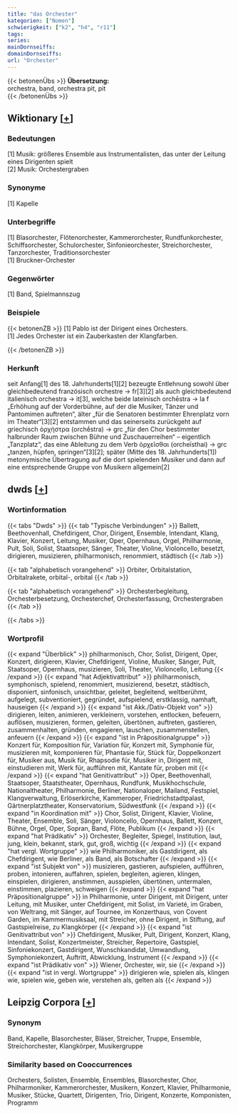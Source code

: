 ```yaml
---
title: "das Orchester"
kategorien: ["Nomen"]
schwierigkeit: ["k2", "h4", "r11"]
tags:
series:
mainDornseiffs:
domainDornseiffs:
url: "Orchester"
---
```


{{< betonenÜbs >}}
**Übersetzung:**  
orchestra, band, orchestra pit, pit  
{{< /betonenÜbs >}}

## Wiktionary [[+](https://de.wiktionary.org/wiki/Orchester)]

### Bedeutungen
[1] Musik:  größeres Ensemble aus Instrumentalisten, das unter der Leitung eines Dirigenten spielt  
[2] Musik: Orchestergraben  

### Synonyme
[1] Kapelle  

### Unterbegriffe
[1] Blasorchester, Flötenorchester, Kammerorchester, Rundfunkorchester, Schiffsorchester, Schulorchester, Sinfonieorchester, Streichorchester, Tanzorchester, Traditionsorchester  
[1] Bruckner-Orchester  

### Gegenwörter
[1] Band, Spielmannszug  

### Beispiele
{{< betonenZB >}}
[1] Pablo ist der Dirigent eines Orchesters.  
[1] Jedes Orchester ist ein Zauberkasten der Klangfarben.  

{{< /betonenZB >}}
### Herkunft
seit Anfang[1] des 18. Jahrhunderts[1][2] bezeugte Entlehnung sowohl über gleichbedeutend französisch orchestre → fr[3][2] als auch gleichbedeutend italienisch orchestra → it[3], welche  beide lateinisch orchēstra → la f „Erhöhung auf der Vorderbühne, auf der die Musiker, Tänzer und Pantomimen auftreten“, älter „für die Senatoren bestimmter Ehrenplatz vorn im Theater“[3][2] entstammen und das seinerseits zurückgeht auf griechisch ὀρχήστρα (orchḗstra) → grc „für den Chor bestimmter halbrunder Raum zwischen Bühne und Zuschauerreihen“ – eigentlich „Tanzplatz“, das eine Ableitung zu dem Verb ὀρχεῖσθαι (orcheīsthai) → grc „tanzen, hüpfen, springen“[3][2]; später (Mitte des 18. Jahrhunderts[1]) metonymische Übertragung auf die dort spielenden Musiker und dann auf eine entsprechende Gruppe von Musikern allgemein[2]  



## dwds [[+](https://www.dwds.de/wb/Orchester)]

### Wortinformation
{{< tabs "Dwds" >}}
{{< tab "Typische Verbindungen" >}}
Ballett, Beethovenhall, Chefdirigent, Chor, Dirigent, Ensemble, Intendant, Klang, Klavier, Konzert, Leitung, Musiker, Oper, Opernhaus, Orgel, Philharmonie, Pult, Soli, Solist, Staatsoper, Sänger, Theater, Violine, Violoncello, besetzt, dirigieren, musizieren, philharmonisch, renommiert, städtisch
{{< /tab >}}

{{< tab "alphabetisch vorangehend" >}}
Orbiter, Orbitalstation, Orbitalrakete, orbital-, orbital
{{< /tab >}}

{{< tab "alphabetisch vorangehend" >}}
Orchesterbegleitung, Orchesterbesetzung, Orchesterchef, Orchesterfassung, Orchestergraben
{{< /tab >}}

{{< /tabs >}}

### Wortprofil
{{< expand "Überblick" >}} philharmonisch, Chor, Solist, Dirigent, Oper, Konzert, dirigieren, Klavier, Chefdirigent, Violine, Musiker, Sänger, Pult, Staatsoper, Opernhaus, musizieren, Soli, Theater, Violoncello, Leitung {{< /expand >}}
{{< expand "hat Adjektivattribut" >}} philharmonisch, symphonisch, spielend, renommiert, musizierend, besetzt, städtisch, disponiert, sinfonisch, unsichtbar, geleitet, begleitend, weltberühmt, aufgelegt, subventioniert, gegründet, aufspielend, erstklassig, namhaft, hauseigen {{< /expand >}}
{{< expand "ist Akk./Dativ-Objekt von" >}} dirigieren, leiten, animieren, verkleinern, vorstehen, entlocken, befeuern, auflösen, musizieren, formen, geleiten, übertönen, auftreten, gastieren, zusammenhalten, gründen, engagieren, lauschen, zusammenstellen, anfeuern {{< /expand >}}
{{< expand "ist in Präpositionalgruppe" >}} Konzert für, Komposition für, Variation für, Konzert mit, Symphonie für, musizieren mit, komponieren für, Phantasie für, Stück für, Doppelkonzert für, Musiker aus, Musik für, Rhapsodie für, Musiker in, Dirigent mit, einstudieren mit, Werk für, aufführen mit, Kantate für, proben mit {{< /expand >}}
{{< expand "hat Genitivattribut" >}} Oper, Beethovenhall, Staatsoper, Staatstheater, Opernhaus, Rundfunk, Musikhochschule, Nationaltheater, Philharmonie, Berliner, Nationaloper, Mailand, Festspiel, Klangverwaltung, Erlöserkirche, Kammeroper, Friedrichstadtpalast, Gärtnerplatztheater, Konservatorium, Südwestfunk {{< /expand >}}
{{< expand "in Koordination mit" >}} Chor, Solist, Dirigent, Klavier, Violine, Theater, Ensemble, Soli, Sänger, Violoncello, Opernhaus, Ballett, Konzert, Bühne, Orgel, Oper, Sopran, Band, Flöte, Publikum {{< /expand >}}
{{< expand "hat Prädikativ" >}} Orchester, Begleiter, Spiegel, Institution, laut, jung, klein, bekannt, stark, gut, groß, wichtig {{< /expand >}}
{{< expand "hat vergl. Wortgruppe" >}} wie Philharmoniker, als Gastdirigent, als Chefdirigent, wie Berliner, als Band, als Botschafter {{< /expand >}}
{{< expand "ist Subjekt von" >}} musizieren, gastieren, aufspielen, aufführen, proben, intonieren, auffahren, spielen, begleiten, agieren, klingen, einspielen, dirigieren, anstimmen, ausspielen, übertönen, untermalen, einstimmen, plazieren, schweigen {{< /expand >}}
{{< expand "hat Präpositionalgruppe" >}} in Philharmonie, unter Dirigent, mit Dirigent, unter Leitung, mit Musiker, unter Chefdirigent, mit Solist, im Varieté, im Graben, von Weltrang, mit Sänger, auf Tournee, im Konzerthaus, von Covent Garden, im Kammermusiksaal, mit Streicher, ohne Dirigent, in Stiftung, auf Gastspielreise, zu Klangkörper {{< /expand >}}
{{< expand "ist Genitivattribut von" >}} Chefdirigent, Musiker, Pult, Dirigent, Konzert, Klang, Intendant, Solist, Konzertmeister, Streicher, Repertoire, Gastspiel, Sinfoniekonzert, Gastdirigent, Wunschkandidat, Umwandlung, Symphoniekonzert, Auftritt, Abwicklung, Instrument {{< /expand >}}
{{< expand "ist Prädikativ von" >}} Wiener, Orchester, wir, sie {{< /expand >}}
{{< expand "ist in vergl. Wortgruppe" >}} dirigieren wie, spielen als, klingen wie, spielen wie, geben wie, verstehen als, gelten als {{< /expand >}}

## Leipzig Corpora [[+](https://corpora.uni-leipzig.de/en/res?word=Orchester&corpusId=deu_newscrawl-public_2018)]


### Synonym
Band, Kapelle, Blasorchester, Bläser, Streicher, Truppe, Ensemble, Streichorchester, Klangkörper, Musikergruppe


### Similarity based on Cooccurrences
Orchesters, Solisten, Ensemble, Ensembles, Blasorchester, Chor, Philharmoniker, Kammerorchester, Musikern, Konzert, Klavier, Philharmonie, Musiker, Stücke, Quartett, Dirigenten, Trio, Dirigent, Konzerte, Komponisten, Programm

